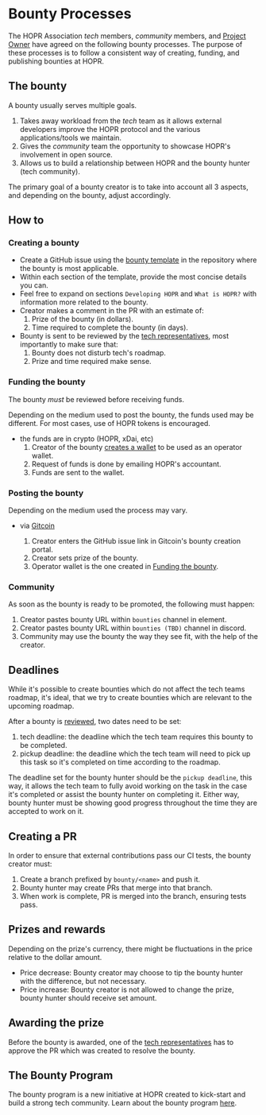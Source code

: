 # Bounty Processes

The HOPR Association _tech_ members, _community_ members, and [Project Owner](#legend) have agreed on the following bounty processes.
The purpose of these processes is to follow a consistent way of creating, funding, and publishing bounties at HOPR.

## The bounty

A bounty usually serves multiple goals.

1. Takes away workload from the _tech_ team as it allows external developers improve the HOPR protocol and the various applications/tools we maintain.
2. Gives the _community_ team the opportunity to showcase HOPR's involvement in open source.
3. Allows us to build a relationship between HOPR and the bounty hunter (tech community).

The primary goal of a bounty creator is to take into account all 3 aspects, and depending on the bounty, adjust accordingly.

## How to

### Creating a bounty

- Create a GitHub issue using the [bounty template](../.github/ISSUE_TEMPLATE/bounty.md) in the repository where the bounty is most applicable.
- Within each section of the template, provide the most concise details you can.
- Feel free to expand on sections `Developing HOPR` and `What is HOPR?` with information more related to the bounty.
- Creator makes a comment in the PR with an estimate of:
  1. Prize of the bounty (in dollars).
  2. Time required to complete the bounty (in days).
- Bounty is sent to be reviewed by the [tech representatives](./development#tech-representantives), most importantly to make sure that:
  1. Bounty does not disturb tech's roadmap.
  2. Prize and time required make sense.

### Funding the bounty

The bounty _must_ be reviewed before receiving funds.

Depending on the medium used to post the bounty, the funds used may be different.
For most cases, use of HOPR tokens is encouraged.

- the funds are in crypto (HOPR, xDai, etc)
  1. Creator of the bounty [creates a wallet](./wallets.md) to be used as an operator wallet.
  2. Request of funds is done by emailing HOPR's accountant.
  3. Funds are sent to the wallet.

### Posting the bounty

Depending on the medium used the process may vary.

- via [Gitcoin](https://gitcoin.co/)

  1. Creator enters the GitHub issue link in Gitcoin's bounty creation portal.
  2. Creator sets prize of the bounty.
  3. Operator wallet is the one created in [Funding the bounty](#funding-the-bounty).

### Community

As soon as the bounty is ready to be promoted, the following must happen:

1. Creator pastes bounty URL within `bounties` channel in element.
2. Creator pastes bounty URL within `bounties (TBD)` channel in discord.
3. Community may use the bounty the way they see fit, with the help of the creator.

## Deadlines

While it's possible to create bounties which do not affect the tech teams roadmap, it's ideal, that we try to create bounties which are relevant to the upcoming roadmap.

After a bounty is [reviewed](#creating-a-bounty), two dates need to be set:

1. tech deadline: the deadline which the tech team requires this bounty to be completed.
2. pickup deadline: the deadline which the tech team will need to pick up this task so it's completed on time according to the roadmap.

The deadline set for the bounty hunter should be the `pickup deadline`, this way, it allows the tech team to fully avoid working on the task in the case it's completed or assist the bounty hunter on completing it. Either way, bounty hunter must be showing good progress throughout the time they are accepted to work on it.

## Creating a PR

In order to ensure that external contributions pass our CI tests, the bounty creator must:

1. Create a branch prefixed by `bounty/<name>` and push it.
2. Bounty hunter may create PRs that merge into that branch.
3. When work is complete, PR is merged into the branch, ensuring tests pass.

## Prizes and rewards

Depending on the prize's currency, there might be fluctuations in the price relative to the dollar amount.

- Price decrease: Bounty creator may choose to tip the bounty hunter with the difference, but not necessary.
- Price increase: Bounty creator is not allowed to change the prize, bounty hunter should receive set amount.

## Awarding the prize

Before the bounty is awarded, one of the [tech representatives](./development#tech-representantives) has to approve the PR which was created to resolve the bounty.

## The Bounty Program

The bounty program is a new initiative at HOPR created to kick-start and build a strong tech community.
Learn about the bounty program [here](https://github.com/hoprnet/hoprnet/issues/3285).
